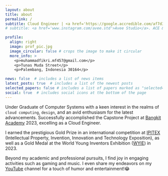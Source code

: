 ```yaml
---
layout: about
title: about
permalink: /
subtitle: Cloud Engineer | <a href='https://google.accredible.com/af7d3de6-a5d5-447c-88f2-ef528e31b909'>ACE</a> & <a href='https://mikrotik.com/training/certificates/c281883c6336f1ebb1d5'>MTCNA</a> Certified
# subtitle: <a href='www.instagram.com/avee.std'>Avee Studio</a>. ACE & MTCNA Certified https://mikrotik.com/training/certificates/c281883c6336f1ebb1d5

profile:
  align: right
  image: prof_pic.jpg
  image_circular: false # crops the image to make it circular
  more_info: >
    <p>muhammadfikri.mf457@gmail.com</p>
    <p>Tunas Muda Street</p>
    <p>Palembang, Indonesia 30164</p>

news: false  # includes a list of news items
latest_posts: true  # includes a list of the newest posts
selected_papers: false # includes a list of papers marked as "selected={true}"
social: true  # includes social icons at the bottom of the page
---
```


Under Graduate of Computer Systems with a keen interest in the realms of `cloud computing`, `design`, and an avid enthusiasm for the latest advancements. Successfully accomplished the Capstone Project at [Bangkit Academy](https://grow.google/intl/id_id/bangkit) 2023, excelling as a Cloud Engineer.

I earned the prestigious Gold Prize in an international competition at [IPITEX](https://ipitex.nrct.go.th/) (Intellectual Property, Invention, Innovation and Technology Exposition), as well as a Gold Medal at the World Young Inventors Exhibition ([WYIE](https://itex.com.my/blog/wyie/)) in 2023.

Beyond my academic and professional pursuits, I find joy in engaging activities such as gaming and music. I even share my endeavors on my [YouTube](https://www.youtube.com/channel/UCLgvHQQrFGwz5-eZrL222jw) channel for a touch of humor and entertainment!😂